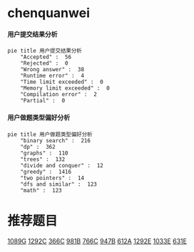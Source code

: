 # chenquanwei

<!-- tabs:start -->



#### **用户提交结果分析**

```mermaid
pie title 用户提交结果分析
    "Accepted" :  56
    "Rejected" :  0
    "Wrong answer" :  38
    "Runtime error" :  4
    "Time limit exceeded" :  0
    "Memory limit exceeded" :  0
    "Compilation error" :  2
    "Partial" :  0
```

#### **用户做题类型偏好分析**

```mermaid
pie title 用户做题类型偏好分析
    "binary search" :  216
    "dp" :  362
    "graphs" :  110
    "trees" :  132
    "divide and conquer" :  12
    "greedy" :  1416
    "two pointers" :  14
    "dfs and similar" :  123
    "math" :  123
```



<!-- tabs:end -->
# 推荐题目
[1089G](https://codeforces.com/contest/1089/problem/G)
[1292C](https://codeforces.com/contest/1292/problem/C)
[366C](https://codeforces.com/contest/366/problem/C)
[981B](https://codeforces.com/contest/981/problem/B)
[766C](https://codeforces.com/contest/766/problem/C)
[947B](https://codeforces.com/contest/947/problem/B)
[612A](https://codeforces.com/contest/612/problem/A)
[1292E](https://codeforces.com/contest/1292/problem/E)
[1033E](https://codeforces.com/contest/1033/problem/E)
[631E](https://codeforces.com/contest/631/problem/E)
